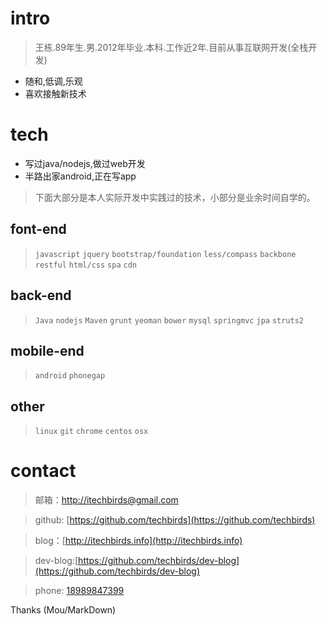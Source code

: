
intro
======

> 王栋.89年生.男.2012年毕业.本科.工作近2年.目前从事互联网开发(全栈开发)  

* 随和,低调,乐观
* 喜欢接触新技术


tech
======

* 写过java/nodejs,做过web开发
* 半路出家android,正在写app

> 下面大部分是本人实际开发中实践过的技术，小部分是业余时间自学的。 

## font-end 

> `javascript` `jquery` `bootstrap/foundation` `less/compass` `backbone` `restful` `html/css` `spa` `cdn`

## back-end

>  `Java` `nodejs` `Maven` `grunt` `yeoman` `bower` `mysql` `springmvc` `jpa` `struts2`

## mobile-end

> `android` `phonegap`

## other

>  `linux` `git`  `chrome` `centos` `osx`

contact
=======

> 邮箱：[http://itechbirds@gmail.com](http://itechbirds@gmail.com)

> github: [https://github.com/techbirds](https://github.com/techbirds)

> blog：[http://itechbirds.info](http://itechbirds.info)

> dev-blog:[https://github.com/techbirds/dev-blog](https://github.com/techbirds/dev-blog)

> phone: [18989847399](https://github.com/techbirds)


Thanks (Mou/MarkDown)


























